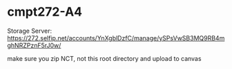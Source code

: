 # cmpt272-A4

Storage Server: https://272.selfip.net/accounts/YnXgblDzfC/manage/ySPsVwSB3MQ9RB4mghNRZPznF5rJ0w/

make sure you zip NCT, not this root directory and upload to canvas

